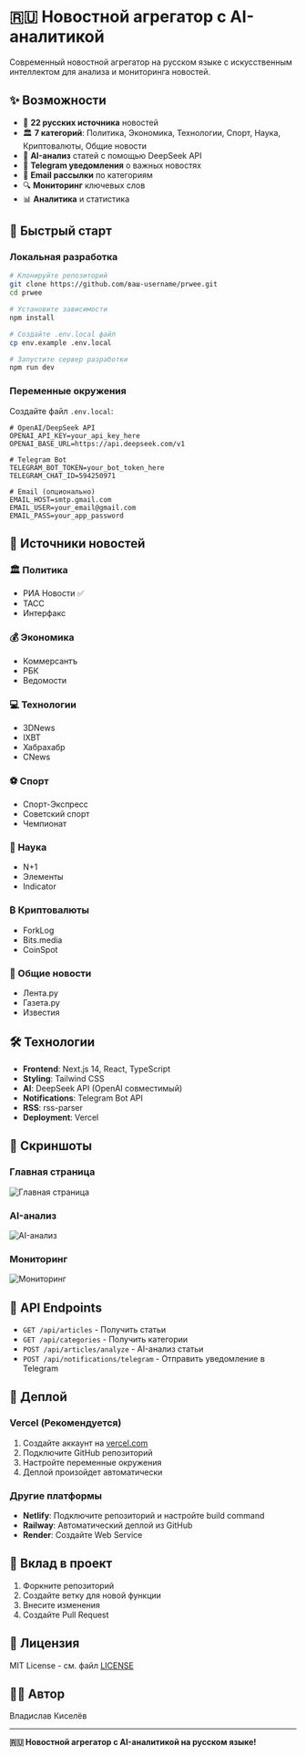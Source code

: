 # 🇷🇺 Новостной агрегатор с AI-аналитикой

Современный новостной агрегатор на русском языке с искусственным интеллектом для анализа и мониторинга новостей.

## ✨ Возможности

- 📰 **22 русских источника** новостей
- 🏛️ **7 категорий**: Политика, Экономика, Технологии, Спорт, Наука, Криптовалюты, Общие новости
- 🤖 **AI-анализ** статей с помощью DeepSeek API
- 📱 **Telegram уведомления** о важных новостях
- 📧 **Email рассылки** по категориям
- 🔍 **Мониторинг** ключевых слов
- 📊 **Аналитика** и статистика

## 🚀 Быстрый старт

### Локальная разработка

```bash
# Клонируйте репозиторий
git clone https://github.com/ваш-username/prwee.git
cd prwee

# Установите зависимости
npm install

# Создайте .env.local файл
cp env.example .env.local

# Запустите сервер разработки
npm run dev
```

### Переменные окружения

Создайте файл `.env.local`:

```env
# OpenAI/DeepSeek API
OPENAI_API_KEY=your_api_key_here
OPENAI_BASE_URL=https://api.deepseek.com/v1

# Telegram Bot
TELEGRAM_BOT_TOKEN=your_bot_token_here
TELEGRAM_CHAT_ID=594250971

# Email (опционально)
EMAIL_HOST=smtp.gmail.com
EMAIL_USER=your_email@gmail.com
EMAIL_PASS=your_app_password
```

## 📰 Источники новостей

### 🏛️ Политика
- РИА Новости ✅
- ТАСС
- Интерфакс

### 💰 Экономика
- Коммерсантъ
- РБК
- Ведомости

### 💻 Технологии
- 3DNews
- IXBT
- Хабрахабр
- CNews

### ⚽ Спорт
- Спорт-Экспресс
- Советский спорт
- Чемпионат

### 🔬 Наука
- N+1
- Элементы
- Indicator

### ₿ Криптовалюты
- ForkLog
- Bits.media
- CoinSpot

### 📰 Общие новости
- Лента.ру
- Газета.ру
- Известия

## 🛠️ Технологии

- **Frontend**: Next.js 14, React, TypeScript
- **Styling**: Tailwind CSS
- **AI**: DeepSeek API (OpenAI совместимый)
- **Notifications**: Telegram Bot API
- **RSS**: rss-parser
- **Deployment**: Vercel

## 📱 Скриншоты

### Главная страница
![Главная страница](screenshots/main.png)

### AI-анализ
![AI-анализ](screenshots/ai-analysis.png)

### Мониторинг
![Мониторинг](screenshots/monitoring.png)

## 🔗 API Endpoints

- `GET /api/articles` - Получить статьи
- `GET /api/categories` - Получить категории
- `POST /api/articles/analyze` - AI-анализ статьи
- `POST /api/notifications/telegram` - Отправить уведомление в Telegram

## 🚀 Деплой

### Vercel (Рекомендуется)

1. Создайте аккаунт на [vercel.com](https://vercel.com)
2. Подключите GitHub репозиторий
3. Настройте переменные окружения
4. Деплой произойдет автоматически

### Другие платформы

- **Netlify**: Подключите репозиторий и настройте build command
- **Railway**: Автоматический деплой из GitHub
- **Render**: Создайте Web Service

## 🤝 Вклад в проект

1. Форкните репозиторий
2. Создайте ветку для новой функции
3. Внесите изменения
4. Создайте Pull Request

## 📄 Лицензия

MIT License - см. файл [LICENSE](LICENSE)

## 👨‍💻 Автор

Владислав Киселёв

---

**🇷🇺 Новостной агрегатор с AI-аналитикой на русском языке!** 